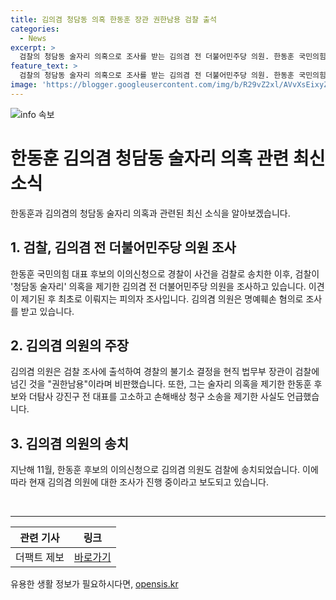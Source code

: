 ```yaml
---
title: 김의겸 청담동 의혹 한동훈 장관 권한남용 검찰 출석
categories:
  - News
excerpt: >
  검찰의 청담동 술자리 의혹으로 조사를 받는 김의겸 전 더불어민주당 의원. 한동훈 국민의힘 대표 후보의 이의신청으로 경찰이 사건을 검찰로 송치한 첫 피의자 조사. 권성희 부장검사가 명예훼손 혐의로 김 전 의원을 조사 중. 김 전 의원은 검찰의 권한남용을 비판하며 대통령의 권한 남용을 지목하며 요구했다. 이에 대한 한동훈 후보의 부인으로 소송과 손해배상 청구가 진행 중이며, 검찰에 재송치됐다.
feature_text: >
  검찰의 청담동 술자리 의혹으로 조사를 받는 김의겸 전 더불어민주당 의원. 한동훈 국민의힘 대표 후보의 이의신청으로 경찰이 사건을 검찰로 송치한 첫 피의자 조사. 권성희 부장검사가 명예훼손 혐의로 김 전 의원을 조사 중. 김 전 의원은 검찰의 권한남용을 비판하며 대통령의 권한 남용을 지목하며 요구했다. 이에 대한 한동훈 후보의 부인으로 소송과 손해배상 청구가 진행 중이며, 검찰에 재송치됐다.
image: 'https://blogger.googleusercontent.com/img/b/R29vZ2xl/AVvXsEixyZcFfHzMRdzZMjFBmAUKJYCLCGyLL1o632UiGVXcaFdKo_bkvkuCioo0uUKlGfBVcT3P84aROyZIXSBEx3Aw5nCQ3pTgDom1WDC4m8eifvWiAmWEEVb4x6G_l8C0QH225ldMjyaFvpxGEBGNO37VmDTDMHGhJPq73UglMfDca1-0aw/s1600/blogspot.png'
---
```


<p><img src="https://blogger.googleusercontent.com/img/b/R29vZ2xl/AVvXsEixyZcFfHzMRdzZMjFBmAUKJYCLCGyLL1o632UiGVXcaFdKo_bkvkuCioo0uUKlGfBVcT3P84aROyZIXSBEx3Aw5nCQ3pTgDom1WDC4m8eifvWiAmWEEVb4x6G_l8C0QH225ldMjyaFvpxGEBGNO37VmDTDMHGhJPq73UglMfDca1-0aw/s1600/blogspot.png" alt="info 속보" /></p>

<h1>한동훈 김의겸 청담동 술자리 의혹 관련 최신 소식</h1>

<p>한동훈과 김의겸의 청담동 술자리 의혹과 관련된 최신 소식을 알아보겠습니다.</p>

<h2 data-ke-size="size26">1. 검찰, 김의겸 전 더불어민주당 의원 조사</h2>

<p data-ke-size="size16">한동훈 국민의힘 대표 후보의 이의신청으로 경찰이 사건을 검찰로 송치한 이후, 검찰이 '청담동 술자리' 의혹을 제기한 김의겸 전 더불어민주당 의원을 조사하고 있습니다. 이견이 제기된 후 최초로 이뤄지는 피의자 조사입니다. 김의겸 의원은 명예훼손 혐의로 조사를 받고 있습니다.</p>

<h2 data-ke-size="size26">2. 김의겸 의원의 주장</h2>

<p data-ke-size="size16">김의겸 의원은 검찰 조사에 출석하여 경찰의 불기소 결정을 현직 법무부 장관이 검찰에 넘긴 것을 "권한남용"이라며 비판했습니다. 또한, 그는 술자리 의혹을 제기한 한동훈 후보와 더탐사 강진구 전 대표를 고소하고 손해배상 청구 소송을 제기한 사실도 언급했습니다.</p>

<h2 data-ke-size="size26">3. 김의겸 의원의 송치</h2>

<p data-ke-size="size16">지난해 11월, 한동훈 후보의 이의신청으로 김의겸 의원도 검찰에 송치되었습니다. 이에 따라 현재 김의겸 의원에 대한 조사가 진행 중이라고 보도되고 있습니다.</p>

<p data-ke-size="size16">&nbsp;</p>

<hr>

<table>
<thead>
    <tr>
        <th style="text-align: center;">관련 기사</th>
        <th style="text-align: center;">링크</th>
    </tr>
</thead>
<tbody>
    <tr>
        <td style="text-align: center;">더팩트 제보</td>
        <td style="text-align: center;"><a href="http://talk.tf.co.kr/bbs/report/write">바로가기</a></td>
    </tr>
</tbody>
</table>
유용한 생활 정보가 필요하시다면, <a href="https://opensis.kr" rel="dofollow">opensis.kr</a>


